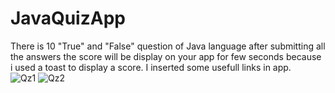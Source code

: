 # JavaQuizApp
There is 10 "True" and "False" question of Java language after submitting all the answers the score will be display on your app for few seconds because i used a toast to display a score. 
I inserted some usefull links in app.  
![Qz1](https://user-images.githubusercontent.com/123080070/215004775-cfc66ea5-bd19-4fb9-8983-48d0bc6aa31d.jpg)
![Qz2](https://user-images.githubusercontent.com/123080070/215004790-91163db0-9ac6-4183-b011-37194ded2e38.jpg)
